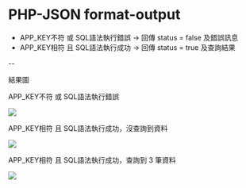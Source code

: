 # PHP-JSON format-output

 - APP_KEY不符 或 SQL語法執行錯誤   ->  回傳 status = false 及錯誤訊息
 - APP_KEY相符 且 SQL語法執行成功   ->  回傳 status = true  及查詢結果

--

結果圖



APP_KEY不符 或 SQL語法執行錯誤

![](https://1.bp.blogspot.com/-7DdAMWgeWlI/XO-JAbxkH1I/AAAAAAAACyc/Eshb0ZJKYCc6gZ_F91yOv_UZJ-T_4VWWACEwYBhgL/s1600/%25E5%259C%2596%25E7%2589%2587%2B767.png)



APP_KEY相符 且 SQL語法執行成功，沒查詢到資料

![](https://1.bp.blogspot.com/-VzFD-SZEsUY/XO-JCtSz-7I/AAAAAAAACyg/JvllHjqXHukl10kiqDVsv5Qgo1N9KuyXQCEwYBhgL/s1600/%25E5%259C%2596%25E7%2589%2587%2B768.png)



APP_KEY相符 且 SQL語法執行成功，查詢到 3 筆資料

![](https://1.bp.blogspot.com/-Vtkp-pu4KgI/XO-JCrHZ_LI/AAAAAAAACyk/80D6OrnHuPQgj-W6VsMinn9I_bEjLgLgQCEwYBhgL/s1600/%25E5%259C%2596%25E7%2589%2587%2B769.png)

